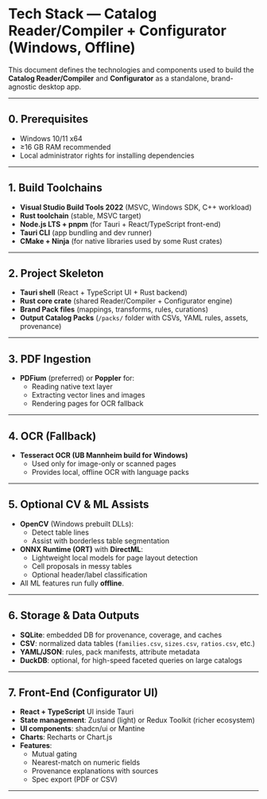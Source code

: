 # Tech Stack — Catalog Reader/Compiler + Configurator (Windows, Offline)

This document defines the technologies and components used to build the **Catalog Reader/Compiler** and **Configurator** as a standalone, brand-agnostic desktop app.

---

## 0. Prerequisites
- Windows 10/11 x64
- ≥16 GB RAM recommended
- Local administrator rights for installing dependencies

---

## 1. Build Toolchains
- **Visual Studio Build Tools 2022** (MSVC, Windows SDK, C++ workload)
- **Rust toolchain** (stable, MSVC target)
- **Node.js LTS + pnpm** (for Tauri + React/TypeScript front-end)
- **Tauri CLI** (app bundling and dev runner)
- **CMake + Ninja** (for native libraries used by some Rust crates)

---

## 2. Project Skeleton
- **Tauri shell** (React + TypeScript UI + Rust backend)
- **Rust core crate** (shared Reader/Compiler + Configurator engine)
- **Brand Pack files** (mappings, transforms, rules, curations)
- **Output Catalog Packs** (`/packs/` folder with CSVs, YAML rules, assets, provenance)

---

## 3. PDF Ingestion
- **PDFium** (preferred) or **Poppler** for:
  - Reading native text layer
  - Extracting vector lines and images
  - Rendering pages for OCR fallback

---

## 4. OCR (Fallback)
- **Tesseract OCR (UB Mannheim build for Windows)**
  - Used only for image-only or scanned pages
  - Provides local, offline OCR with language packs

---

## 5. Optional CV & ML Assists
- **OpenCV** (Windows prebuilt DLLs):
  - Detect table lines
  - Assist with borderless table segmentation
- **ONNX Runtime (ORT)** with **DirectML**:
  - Lightweight local models for page layout detection
  - Cell proposals in messy tables
  - Optional header/label classification
- All ML features run fully **offline**.

---

## 6. Storage & Data Outputs
- **SQLite**: embedded DB for provenance, coverage, and caches
- **CSV**: normalized data tables (`families.csv`, `sizes.csv`, `ratios.csv`, etc.)
- **YAML/JSON**: rules, pack manifests, attribute metadata
- **DuckDB**: optional, for high-speed faceted queries on large catalogs

---

## 7. Front-End (Configurator UI)
- **React + TypeScript** UI inside Tauri
- **State management**: Zustand (light) or Redux Toolkit (richer ecosystem)
- **UI components**: shadcn/ui or Mantine
- **Charts**: Recharts or Chart.js
- **Features**:
  - Mutual gating
  - Nearest-match on numeric fields
  - Provenance explanations with sources
  - Spec export (PDF or CSV)

---
